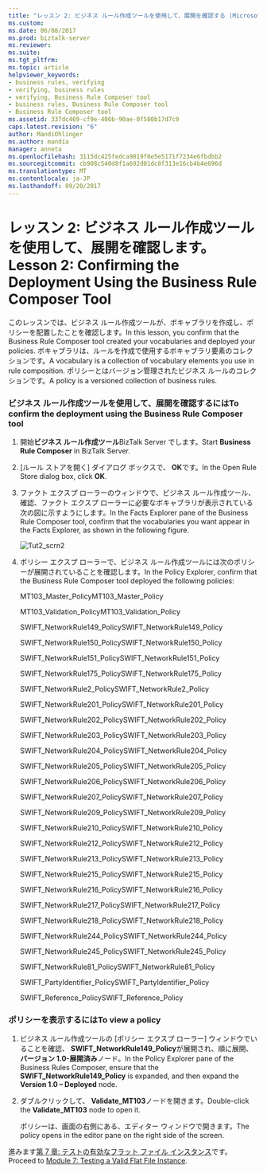 ```yaml
---
title: "レッスン 2: ビジネス ルール作成ツールを使用して、展開を確認する |Microsoft ドキュメント"
ms.custom: 
ms.date: 06/08/2017
ms.prod: biztalk-server
ms.reviewer: 
ms.suite: 
ms.tgt_pltfrm: 
ms.topic: article
helpviewer_keywords:
- business rules, verifying
- verifying, business rules
- verifying, Business Rule Composer tool
- business rules, Business Rule Composer tool
- Business Rule Composer tool
ms.assetid: 337dc469-cf9e-406b-90ae-0f580b17d7c9
caps.latest.revision: "6"
author: MandiOhlinger
ms.author: mandia
manager: anneta
ms.openlocfilehash: 3115dc425fedca9019f0e5e5171f7234e6fbdbb2
ms.sourcegitcommit: cb908c540d8f1a692d01dc8f313e16cb4b4e696d
ms.translationtype: MT
ms.contentlocale: ja-JP
ms.lasthandoff: 09/20/2017
---
```

# <a name="lesson-2-confirming-the-deployment-using-the-business-rule-composer-tool"></a><span data-ttu-id="d124c-102">レッスン 2: ビジネス ルール作成ツールを使用して、展開を確認します。</span><span class="sxs-lookup"><span data-stu-id="d124c-102">Lesson 2: Confirming the Deployment Using the Business Rule Composer Tool</span></span>
<span data-ttu-id="d124c-103">このレッスンでは、ビジネス ルール作成ツールが、ボキャブラリを作成し、ポリシーを配置したことを確認します。</span><span class="sxs-lookup"><span data-stu-id="d124c-103">In this lesson, you confirm that the Business Rule Composer tool created your vocabularies and deployed your policies.</span></span> <span data-ttu-id="d124c-104">ボキャブラリは、ルールを作成で使用するボキャブラリ要素のコレクションです。</span><span class="sxs-lookup"><span data-stu-id="d124c-104">A vocabulary is a collection of vocabulary elements you use in rule composition.</span></span> <span data-ttu-id="d124c-105">ポリシーとはバージョン管理されたビジネス ルールのコレクションです。</span><span class="sxs-lookup"><span data-stu-id="d124c-105">A policy is a versioned collection of business rules.</span></span>  
  
### <a name="to-confirm-the-deployment-using-the-business-rule-composer-tool"></a><span data-ttu-id="d124c-106">ビジネス ルール作成ツールを使用して、展開を確認するには</span><span class="sxs-lookup"><span data-stu-id="d124c-106">To confirm the deployment using the Business Rule Composer tool</span></span>  
  
1.  <span data-ttu-id="d124c-107">開始**ビジネス ルール作成ツール**BizTalk Server でします。</span><span class="sxs-lookup"><span data-stu-id="d124c-107">Start **Business Rule Composer** in BizTalk Server.</span></span>  
  
2.  <span data-ttu-id="d124c-108">[ルール ストアを開く] ダイアログ ボックスで、 **OK**です。</span><span class="sxs-lookup"><span data-stu-id="d124c-108">In the Open Rule Store dialog box, click **OK**.</span></span>  
  
3.  <span data-ttu-id="d124c-109">ファクト エクスプ ローラーのウィンドウで、ビジネス ルール作成ツール、確認、ファクト エクスプ ローラーに必要なボキャブラリが表示されている次の図に示すようにします。</span><span class="sxs-lookup"><span data-stu-id="d124c-109">In the Facts Explorer pane of the Business Rule Composer tool, confirm that the vocabularies you want appear in the Facts Explorer, as shown in the following figure.</span></span>  
  
     ![](../../adapters-and-accelerators/accelerator-swift/media/tut2-scrn2.gif "Tut2_scrn2")  
  
4.  <span data-ttu-id="d124c-110">ポリシー エクスプ ローラーで、ビジネス ルール作成ツールには次のポリシーが展開されていることを確認します。</span><span class="sxs-lookup"><span data-stu-id="d124c-110">In the Policy Explorer, confirm that the Business Rule Composer tool deployed the following policies:</span></span>  
  
     <span data-ttu-id="d124c-111">MT103_Master_Policy</span><span class="sxs-lookup"><span data-stu-id="d124c-111">MT103_Master_Policy</span></span>  
  
     <span data-ttu-id="d124c-112">MT103_Validation_Policy</span><span class="sxs-lookup"><span data-stu-id="d124c-112">MT103_Validation_Policy</span></span>  
  
     <span data-ttu-id="d124c-113">SWIFT_NetworkRule149_Policy</span><span class="sxs-lookup"><span data-stu-id="d124c-113">SWIFT_NetworkRule149_Policy</span></span>  
  
     <span data-ttu-id="d124c-114">SWIFT_NetworkRule150_Policy</span><span class="sxs-lookup"><span data-stu-id="d124c-114">SWIFT_NetworkRule150_Policy</span></span>  
  
     <span data-ttu-id="d124c-115">SWIFT_NetworkRule151_Policy</span><span class="sxs-lookup"><span data-stu-id="d124c-115">SWIFT_NetworkRule151_Policy</span></span>  
  
     <span data-ttu-id="d124c-116">SWIFT_NetworkRule175_Policy</span><span class="sxs-lookup"><span data-stu-id="d124c-116">SWIFT_NetworkRule175_Policy</span></span>  
  
     <span data-ttu-id="d124c-117">SWIFT_NetworkRule2_Policy</span><span class="sxs-lookup"><span data-stu-id="d124c-117">SWIFT_NetworkRule2_Policy</span></span>  
  
     <span data-ttu-id="d124c-118">SWIFT_NetworkRule201_Policy</span><span class="sxs-lookup"><span data-stu-id="d124c-118">SWIFT_NetworkRule201_Policy</span></span>  
  
     <span data-ttu-id="d124c-119">SWIFT_NetworkRule202_Policy</span><span class="sxs-lookup"><span data-stu-id="d124c-119">SWIFT_NetworkRule202_Policy</span></span>  
  
     <span data-ttu-id="d124c-120">SWIFT_NetworkRule203_Policy</span><span class="sxs-lookup"><span data-stu-id="d124c-120">SWIFT_NetworkRule203_Policy</span></span>  
  
     <span data-ttu-id="d124c-121">SWIFT_NetworkRule204_Policy</span><span class="sxs-lookup"><span data-stu-id="d124c-121">SWIFT_NetworkRule204_Policy</span></span>  
  
     <span data-ttu-id="d124c-122">SWIFT_NetworkRule205_Policy</span><span class="sxs-lookup"><span data-stu-id="d124c-122">SWIFT_NetworkRule205_Policy</span></span>  
  
     <span data-ttu-id="d124c-123">SWIFT_NetworkRule206_Policy</span><span class="sxs-lookup"><span data-stu-id="d124c-123">SWIFT_NetworkRule206_Policy</span></span>  
  
     <span data-ttu-id="d124c-124">SWIFT_NetworkRule207_Policy</span><span class="sxs-lookup"><span data-stu-id="d124c-124">SWIFT_NetworkRule207_Policy</span></span>  
  
     <span data-ttu-id="d124c-125">SWIFT_NetworkRule209_Policy</span><span class="sxs-lookup"><span data-stu-id="d124c-125">SWIFT_NetworkRule209_Policy</span></span>  
  
     <span data-ttu-id="d124c-126">SWIFT_NetworkRule210_Policy</span><span class="sxs-lookup"><span data-stu-id="d124c-126">SWIFT_NetworkRule210_Policy</span></span>  
  
     <span data-ttu-id="d124c-127">SWIFT_NetworkRule212_Policy</span><span class="sxs-lookup"><span data-stu-id="d124c-127">SWIFT_NetworkRule212_Policy</span></span>  
  
     <span data-ttu-id="d124c-128">SWIFT_NetworkRule213_Policy</span><span class="sxs-lookup"><span data-stu-id="d124c-128">SWIFT_NetworkRule213_Policy</span></span>  
  
     <span data-ttu-id="d124c-129">SWIFT_NetworkRule215_Policy</span><span class="sxs-lookup"><span data-stu-id="d124c-129">SWIFT_NetworkRule215_Policy</span></span>  
  
     <span data-ttu-id="d124c-130">SWIFT_NetworkRule216_Policy</span><span class="sxs-lookup"><span data-stu-id="d124c-130">SWIFT_NetworkRule216_Policy</span></span>  
  
     <span data-ttu-id="d124c-131">SWIFT_NetworkRule217_Policy</span><span class="sxs-lookup"><span data-stu-id="d124c-131">SWIFT_NetworkRule217_Policy</span></span>  
  
     <span data-ttu-id="d124c-132">SWIFT_NetworkRule218_Policy</span><span class="sxs-lookup"><span data-stu-id="d124c-132">SWIFT_NetworkRule218_Policy</span></span>  
  
     <span data-ttu-id="d124c-133">SWIFT_NetworkRule244_Policy</span><span class="sxs-lookup"><span data-stu-id="d124c-133">SWIFT_NetworkRule244_Policy</span></span>  
  
     <span data-ttu-id="d124c-134">SWIFT_NetworkRule245_Policy</span><span class="sxs-lookup"><span data-stu-id="d124c-134">SWIFT_NetworkRule245_Policy</span></span>  
  
     <span data-ttu-id="d124c-135">SWIFT_NetworkRule81_Policy</span><span class="sxs-lookup"><span data-stu-id="d124c-135">SWIFT_NetworkRule81_Policy</span></span>  
  
     <span data-ttu-id="d124c-136">SWIFT_PartyIdentifier_Policy</span><span class="sxs-lookup"><span data-stu-id="d124c-136">SWIFT_PartyIdentifier_Policy</span></span>  
  
     <span data-ttu-id="d124c-137">SWIFT_Reference_Policy</span><span class="sxs-lookup"><span data-stu-id="d124c-137">SWIFT_Reference_Policy</span></span>  
  
### <a name="to-view-a-policy"></a><span data-ttu-id="d124c-138">ポリシーを表示するには</span><span class="sxs-lookup"><span data-stu-id="d124c-138">To view a policy</span></span>  
  
1.  <span data-ttu-id="d124c-139">ビジネス ルール作成ツールの [ポリシー エクスプ ローラー] ウィンドウでいることを確認、 **SWIFT_NetworkRule149_Policy**が展開され、順に展開、**バージョン 1.0-展開済み**ノード。</span><span class="sxs-lookup"><span data-stu-id="d124c-139">In the Policy Explorer pane of the Business Rules Composer, ensure that the **SWIFT_NetworkRule149_Policy** is expanded, and then expand the **Version 1.0 – Deployed** node.</span></span>  
  
2.  <span data-ttu-id="d124c-140">ダブルクリックして、 **Validate_MT103**ノードを開きます。</span><span class="sxs-lookup"><span data-stu-id="d124c-140">Double-click the **Validate_MT103** node to open it.</span></span>  
  
     <span data-ttu-id="d124c-141">ポリシーは、画面の右側にある、エディター ウィンドウで開きます。</span><span class="sxs-lookup"><span data-stu-id="d124c-141">The policy opens in the editor pane on the right side of the screen.</span></span>  
  
 <span data-ttu-id="d124c-142">進みます[第 7 章: テストの有効なフラット ファイル インスタンス](../../adapters-and-accelerators/accelerator-swift/module-7-testing-a-valid-flat-file-instance.md)です。</span><span class="sxs-lookup"><span data-stu-id="d124c-142">Proceed to [Module 7: Testing a Valid Flat File Instance](../../adapters-and-accelerators/accelerator-swift/module-7-testing-a-valid-flat-file-instance.md).</span></span>